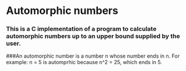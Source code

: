 # Automorphic numbers

### This is a C implementation of a program to calculate automorphic numbers up to an upper bound supplied by the user.

###An automorphic number is a number n whose number ends in n. For example: n = 5 is automprhic because n^2 = 25, which ends in 5.
